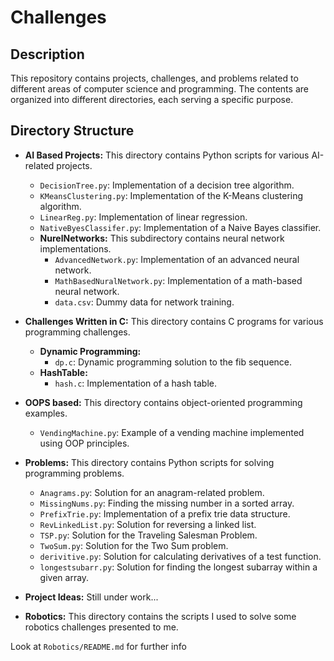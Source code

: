 # Challenges

## Description

This repository contains projects, challenges, and problems related to different areas of computer science and programming. The contents are organized into different directories, each serving a specific purpose.

## Directory Structure

- **AI Based Projects:** This directory contains Python scripts for various AI-related projects.
  - `DecisionTree.py`: Implementation of a decision tree algorithm.
  - `KMeansClustering.py`: Implementation of the K-Means clustering algorithm.
  - `LinearReg.py`: Implementation of linear regression.
  - `NativeByesClassifer.py`: Implementation of a Naive Bayes classifier.
  - **NurelNetworks:** This subdirectory contains neural network implementations.
    - `AdvancedNetwork.py`: Implementation of an advanced neural network.
    - `MathBasedNuralNetwork.py`: Implementation of a math-based neural network.
    - `data.csv`: Dummy data for network training.

- **Challenges Written in C:** This directory contains C programs for various programming challenges.
  - **Dynamic Programming:**
    - `dp.c`: Dynamic programming solution to the fib sequence.
  - **HashTable:**
    - `hash.c`: Implementation of a hash table.

- **OOPS based:** This directory contains object-oriented programming examples.
  - `VendingMachine.py`: Example of a vending machine implemented using OOP principles.

- **Problems:** This directory contains Python scripts for solving programming problems.
  - `Anagrams.py`: Solution for an anagram-related problem.
  - `MissingNums.py`: Finding the missing number in a sorted array.
  - `PrefixTrie.py`: Implementation of a prefix trie data structure.
  - `RevLinkedList.py`: Solution for reversing a linked list.
  - `TSP.py`: Solution for the Traveling Salesman Problem.
  - `TwoSum.py`: Solution for the Two Sum problem.
  - `derivitive.py`: Solution for calculating derivatives of a test function.
  - `longestsubarr.py`: Solution for finding the longest subarray within a given array.

- **Project Ideas:** Still under work...

- **Robotics:** This directory contains the scripts I used to solve some robotics challenges presented to me.

Look at `Robotics/README.md` for further info